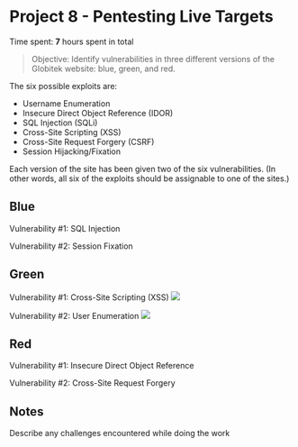 # Project 8 - Pentesting Live Targets

Time spent: **7** hours spent in total

> Objective: Identify vulnerabilities in three different versions of the Globitek website: blue, green, and red.

The six possible exploits are:
* Username Enumeration
* Insecure Direct Object Reference (IDOR)
* SQL Injection (SQLi)
* Cross-Site Scripting (XSS)
* Cross-Site Request Forgery (CSRF)
* Session Hijacking/Fixation

Each version of the site has been given two of the six vulnerabilities. (In other words, all six of the exploits should be assignable to one of the sites.)

## Blue

Vulnerability #1: SQL Injection
[](https://github.com/baronanriel/codepath_Hw8/blob/master/codepathWk8_SQLi.gif)

Vulnerability #2: Session Fixation
[](https://github.com/baronanriel/codepath_Hw8/blob/master/codepathWk8_sessionFixation.gif)

## Green

Vulnerability #1: Cross-Site Scripting (XSS)
![](my_gif_walkthrough_url)

Vulnerability #2: User Enumeration
![](my_gif_walkthrough_url)

## Red

Vulnerability #1: Insecure Direct Object Reference
[](https://github.com/baronanriel/codepath_Hw8/blob/master/codepathWk8_IDOR.gif)

Vulnerability #2: Cross-Site Request Forgery
[](https://github.com/baronanriel/codepath_Hw8/blob/master/codepathWk8_CSRF.gif)

## Notes

Describe any challenges encountered while doing the work

